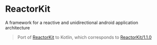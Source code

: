 # ReactorKit

A framework for a reactive and unidirectional android application architecture 

> Port of [ReactorKit](https://github.com/ReactorKit/ReactorKit) to Kotlin, which corresponds to [ReactorKit/1.1.0](https://github.com/ReactorKit/ReactorKit/releases/tag/1.1.0)


<!-- > Port of https://github.com/ReactorKit/ReactorKit to Kotlin -->
<!-- ![License MIT](https://img.shields.io/badge/license-MIT-blue.svg?style=flat-square) -->
